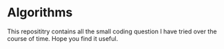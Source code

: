 Algorithms
==========

This reposititry contains all the small coding question I have tried over the course of time. Hope you find it useful.
